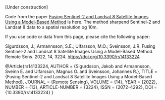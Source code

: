 [Under construction]

Code from the paper <a href=https://www.mdpi.com/2072-4292/14/13/3224>Fusing Sentinel-2 and Landsat 8 Satellite Images Using a Model-Based Method</a> is here. The method sharpend Sentinel-2 and Landsat 8 data to a spatial resolution og 10m.



If you use code or data from this page, please cite the following paper:

Sigurdsson, J.; Armannsson, S.E.; Ulfarsson, M.O.; Sveinsson, J.R. Fusing Sentinel-2 and Landsat 8 Satellite Images Using a Model-Based Method. Remote Sens. 2022, 14, 3224. https://doi.org/10.3390/rs14133224

@Article{rs14133224,
AUTHOR = {Sigurdsson, Jakob and Armannsson, Sveinn E. and Ulfarsson, Magnus O. and Sveinsson, Johannes R.},
TITLE = {Fusing Sentinel-2 and Landsat 8 Satellite Images Using a Model-Based Method},
JOURNAL = {Remote Sensing},
VOLUME = {14},
YEAR = {2022},
NUMBER = {13},
ARTICLE-NUMBER = {3224},
ISSN = {2072-4292},
DOI = {10.3390/rs14133224}
}
